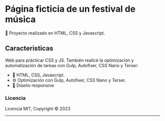 # Página ficticia de un festival de música

🚀 Proyecto realizado en HTML, CSS y Javascript. 

## Caracteristicas

Web para prácticar CSS y JS. También realicé la optimización y automatización de tareas con Gulp, Autofixer, CSS Nano y Terser:

- 🤖 HTML, CSS, Javascript.
- ⚙️ Optimización con Gulp, Autofixer, CSS Nano y Terser.
- 💎 Diseño responsive

### Licencia

Licencia MIT, Copyright © 2023

---
